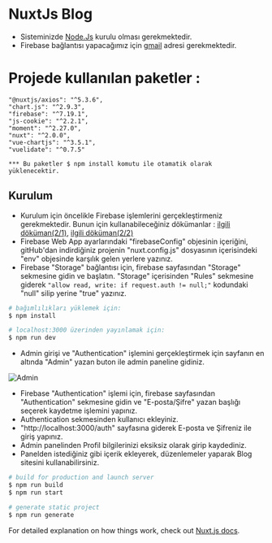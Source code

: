 # NuxtJs Blog

- Sisteminizde [Node.Js](https://nodejs.org) kurulu olması gerekmektedir.
- Firebase bağlantısı yapacağımız için [gmail](https://mail.google.com) adresi gerekmektedir.

 # Projede kullanılan paketler : 
    "@nuxtjs/axios": "^5.3.6",
    "chart.js": "^2.9.3",
    "firebase": "^7.19.1",
    "js-cookie": "^2.2.1",
    "moment": "^2.27.0",
    "nuxt": "^2.0.0",
    "vue-chartjs": "^3.5.1",
    "vuelidate": "^0.7.5"
    
    *** Bu paketler $ npm install komutu ile otamatik olarak yüklenecektir.


## Kurulum

 - Kurulum için öncelikle Firebase işlemlerini gerçekleştirmeniz gerekmektedir. Bunun için kullanabileceğiniz dökümanlar :  [ilgili döküman(2/1)](https://blognuxt1.ey.r.appspot.com/Blog/-MHGcC94Ri0xXmNi2765),  [ilgili döküman(2/2)](https://blognuxt1.ey.r.appspot.com/Blog/-MHISmcydA_DGXdxsG7K)
 - Firebase Web App ayarlarındaki "firebaseConfig" objesinin içeriğini, gitHub'dan indirdiğiniz projenin "nuxt.config.js" dosyasının içerisindeki "env" objesinde karşılık gelen yerlere yazınız.
 - Firebase "Storage" bağlantısı için, firebase sayfasından "Storage" sekmesine gidin ve başlatın. "Storage" içerisinden "Rules" sekmesine giderek ``` "allow read, write: if request.auth != null;" ``` kodundaki "null" silip yerine "true" yazınız.

``` bash
# bağımlılıkları yüklemek için:
$ npm install

# localhost:3000 üzerinden yayınlamak için:
$ npm run dev
``` 
- Admin girişi ve "Authentication" işlemini gerçekleştirmek için sayfanın en altında "Admin" yazan buton ile admin paneline gidiniz.

![Admin](https://firebasestorage.googleapis.com/v0/b/blognuxt1.appspot.com/o/npm%20auth%2FEkran%20Resmi%202020-09-16%2010.44.01.png?alt=media&token=4febefed-fcde-4bde-b09c-aad381e24ad0)

- Firebase "Authentication" işlemi için, firebase sayfasından "Authentication" sekmesine gidin ve "E-posta/Şifre" yazan başlığı seçerek kaydetme işlemini yapınız.
- Authentication sekmesinden kullanıcı ekleyiniz.
- "http://localhost:3000/auth" sayfasına giderek E-posta ve Şifreniz ile giriş yapınız.
- Admin panelinden Profil bilgilerinizi eksiksiz olarak girip kaydediniz.
- Panelden istediğiniz gibi içerik ekleyerek, düzenlemeler yaparak Blog sitesini kullanabilirsiniz.

``` bash
# build for production and launch server
$ npm run build
$ npm run start

# generate static project
$ npm run generate
```

For detailed explanation on how things work, check out [Nuxt.js docs](https://nuxtjs.org).
